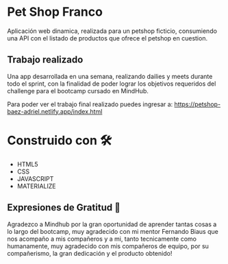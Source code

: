 # Pet Shop Franco

Aplicación web dinamica, realizada para un petshop ficticio, consumiendo una API con el listado de productos que ofrece el petshop en cuestion.

## Trabajo realizado

Una app desarrollada en una semana, realizando dailies y meets durante todo el sprint, con la finalidad de poder lograr los objetivos requeridos del challenge para el bootcamp cursado en MindHub.

Para poder ver el trabajo final realizado puedes ingresar a: https://petshop-baez-adriel.netlify.app/index.html

# Construido con 🛠️
* HTML5
* CSS
* JAVASCRIPT
* MATERIALIZE

## Expresiones de Gratitud 🎁

Agradezco a Mindhub por la gran oportunidad de aprender tantas cosas a lo largo del bootcamp, muy agradecido con mi mentor Fernando Biaus que nos acompaño a mis compañeros y a mi, tanto tecnicamente como humanamente, muy agradecido con mis compañeros de equipo, por su compañerismo, la gran dedicación y el producto obtenido!
